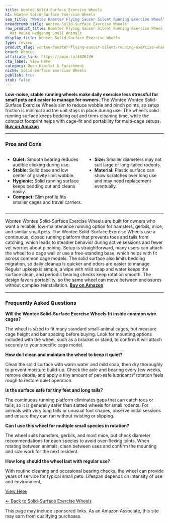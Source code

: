 ```yaml
---
title: Wontee Solid-Surface Exercise Wheels
h1: Wontee Solid-Surface Exercise Wheels
seo_title: "Wontee Hamster Flying Saucer Silent Running Exercise Wheel\u2026"
breadcrumb_title: Wontee Solid-Surface Exercise Wheels
raw_product_title: Hamster Flying Saucer Silent Running Exercise Wheel for Gerbil
  Rat Mouse Hedgehog Small Animals
display_title: Wontee Solid-Surface Exercise Wheels
type: review
product_slug: wontee-hamster-flying-saucer-silent-running-exercise-wheel-for-gerbil-r-5a4faa4e
brand: Wontee
affiliate_link: https://amzn.to/46ZRJVH
cta_label: View Here
category: Degu Habitat & Enrichment
niche: Solid-Surface Exercise Wheels
publish: true
stub: false
---
```


<div id="intro" class="full-width">
  <p><strong>Low-noise, stable running wheels make daily exercise less stressful for small pets and easier to manage for owners.</strong> The Wontee Wontee Solid-Surface Exercise Wheels aim to reduce wobble and pinch points, so setup friction is minimal and the unit stays in place during use. The wheel’s solid running surface keeps bedding out and trims cleaning time, while the compact footprint helps with cage-fit and portability for multi-cage setups. <a href="https://amzn.to/46ZRJVH" rel="nofollow sponsored noopener" target="_blank"><strong>Buy on Amazon</strong></a></p>
</div>

<hr />
<h3 id="pros-cons">Pros and Cons</h3>
<div class="pc-grid" style="display:grid;grid-template-columns:1fr 1fr;gap:16px;">
  <ul>
    <li><strong>Quiet:</strong> Smooth bearing reduces audible clicking during use.</li>
    <li><strong>Stable:</strong> Solid base and low center of gravity limit wobble.</li>
    <li><strong>Hygienic:</strong> Solid running surface keeps bedding out and cleans easily.</li>
    <li><strong>Compact:</strong> Slim profile fits smaller cages and travel carriers.</li>
  </ul>
  <ul>
    <li><strong>Size:</strong> Smaller diameters may not suit large or long-tailed rodents.</li>
    <li><strong>Material:</strong> Plastic surface can show scratches over long use and may need replacement eventually.</li>
  </ul>
</div>
<hr />

<div class="full-width">
  <p>Wontee Wontee Solid-Surface Exercise Wheels are built for owners who want a reliable, low-maintenance running option for hamsters, gerbils, mice, and similar small pets. The Wontee Solid-Surface Exercise Wheels use a continuous, closed running platform that prevents toes and tails from catching, which leads to steadier behavior during active sessions and fewer vet worries about pinching. Setup is straightforward, many users can attach the wheel to a cage wall or use a free-standing base, which helps with fit across common cage models. The solid surface also limits bedding migration, so daily cleanup is quicker and odors are easier to manage. Regular upkeep is simple, a wipe with mild soap and water keeps the surface clean, and periodic bearing checks keep rotation smooth. The design favors portability, so the same wheel can move between enclosures without complex reinstallation. <a href="https://amzn.to/46ZRJVH" rel="nofollow sponsored noopener" target="_blank"><strong>Buy on Amazon</strong></a></p>
</div>

<hr />
<h3 id="faqs">Frequently Asked Questions</h3>

<p><strong>Will the Wontee Solid-Surface Exercise Wheels fit inside common wire cages?</strong></p>
<p>The wheel is sized to fit many standard small-animal cages, but measure cage height and bar spacing before buying. Look for mounting options included with the wheel, such as a bracket or stand, to confirm it will attach securely to your specific cage model.</p>

<p><strong>How do I clean and maintain the wheel to keep it quiet?</strong></p>
<p>Clean the solid surface with warm water and mild soap, then dry thoroughly to prevent moisture build-up. Check the axle and bearing every few weeks, remove debris, and apply a tiny amount of pet-safe lubricant if rotation feels rough to restore quiet operation.</p>

<p><strong>Is the surface safe for tiny feet and long tails?</strong></p>
<p>The continuous running platform eliminates gaps that can catch toes or tails, so it is generally safer than slatted wheels for small rodents. For animals with very long tails or unusual foot shapes, observe initial sessions and ensure they can run without twisting or slipping.</p>

<p><strong>Can I use this wheel for multiple small species in rotation?</strong></p>
<p>The wheel suits hamsters, gerbils, and most mice, but check diameter recommendations for each species to avoid over-flexing joints. When rotating between animals, clean between uses and confirm the mounting and size work for the next resident.</p>

<p><strong>How long should the wheel last with regular use?</strong></p>
<p>With routine cleaning and occasional bearing checks, the wheel can provide years of service for typical small pets. Lifespan depends on intensity of use and environment,
<p><a class="btn" href="https://amzn.to/46ZRJVH" target="_blank" rel="nofollow sponsored noopener">View Here</a></p>
<p><a href="/roundups/degu-habitat-enrichment/solid-surface-exercise-wheels/">← Back to Solid-Surface Exercise Wheels</a></p>
<aside class="disclosure">This page may include sponsored links. As an Amazon Associate, this site may earn from qualifying purchases.</aside>
